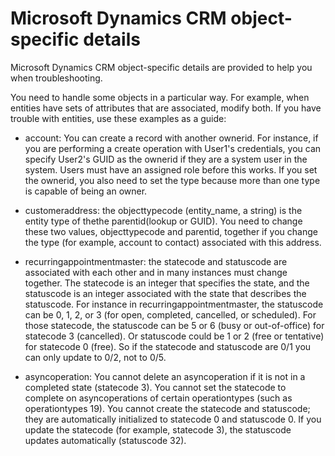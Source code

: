 # Microsoft Dynamics CRM object-specific details 

<head>
  <meta name="guidename" content="Integration"/>
  <meta name="context" content="GUID-7e1538de-60d0-4936-95e7-a05567c84203"/>
</head>


Microsoft Dynamics CRM object-specific details are provided to help you when troubleshooting.

You need to handle some objects in a particular way. For example, when entities have sets of attributes that are associated, modify both. If you have trouble with entities, use these examples as a guide:

-   account: You can create a record with another ownerid. For instance, if you are performing a create operation with User1's credentials, you can specify User2's GUID as the ownerid if they are a system user in the system. Users must have an assigned role before this works. If you set the ownerid, you also need to set the type because more than one type is capable of being an owner.

-   customeraddress: the objecttypecode \(entity\_name, a string\) is the entity type of thethe parentid\(lookup or GUID\). You need to change these two values, objecttypecode and parentid, together if you change the type \(for example, account to contact\) associated with this address.

-   recurringappointmentmaster: the statecode and statuscode are associated with each other and in many instances must change together. The statecode is an integer that specifies the state, and the statuscode is an integer associated with the state that describes the statuscode. For instance in recurringappointmentmaster, the statuscode can be 0, 1, 2, or 3 \(for open, completed, cancelled, or scheduled\). For those statecode, the statuscode can be 5 or 6 \(busy or out-of-office\) for statecode 3 \(cancelled\). Or statuscode could be 1 or 2 \(free or tentative\) for statecode 0 \(free\). So if the statecode and statuscode are 0/1 you can only update to 0/2, not to 0/5.

-   asyncoperation: You cannot delete an asyncoperation if it is not in a completed state \(statecode 3\). You cannot set the statecode to complete on asyncoperations of certain operationtypes \(such as operationtypes 19\). You cannot create the statecode and statuscode; they are automatically initialized to statecode 0 and statuscode 0. If you update the statecode \(for example, statecode 3\), the statuscode updates automatically \(statuscode 32\).